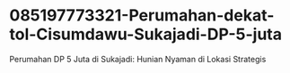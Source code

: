 # 085197773321-Perumahan-dekat-tol-Cisumdawu-Sukajadi-DP-5-juta
Perumahan DP 5 Juta di Sukajadi: Hunian Nyaman di Lokasi Strategis
